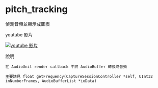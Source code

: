 pitch_tracking
==============

偵測音頻並顯示成圖表

youtube 影片

[![youtube 影片](http://img.youtube.com/vi/CkpTcUtYuuM/0.jpg)](http://www.youtube.com/watch?v=CkpTcUtYuuM)

說明

    在 AudioUnit render callback 中將 AudioBuffer 轉換成音頻
    
    主要請見 float getFrequency(CaptureSessionController *self, UInt32 inNumberFrames, AudioBufferList *ioData)
    
    
